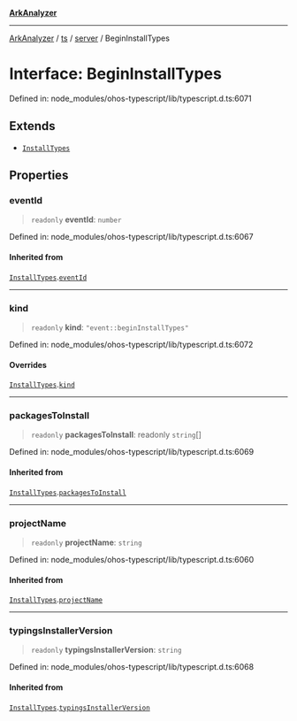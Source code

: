 [**ArkAnalyzer**](../../../../../../README.md)

***

[ArkAnalyzer](../../../../../../globals.md) / [ts](../../../README.md) / [server](../README.md) / BeginInstallTypes

# Interface: BeginInstallTypes

Defined in: node\_modules/ohos-typescript/lib/typescript.d.ts:6071

## Extends

- [`InstallTypes`](InstallTypes.md)

## Properties

### eventId

> `readonly` **eventId**: `number`

Defined in: node\_modules/ohos-typescript/lib/typescript.d.ts:6067

#### Inherited from

[`InstallTypes`](InstallTypes.md).[`eventId`](InstallTypes.md#eventid)

***

### kind

> `readonly` **kind**: `"event::beginInstallTypes"`

Defined in: node\_modules/ohos-typescript/lib/typescript.d.ts:6072

#### Overrides

[`InstallTypes`](InstallTypes.md).[`kind`](InstallTypes.md#kind)

***

### packagesToInstall

> `readonly` **packagesToInstall**: readonly `string`[]

Defined in: node\_modules/ohos-typescript/lib/typescript.d.ts:6069

#### Inherited from

[`InstallTypes`](InstallTypes.md).[`packagesToInstall`](InstallTypes.md#packagestoinstall)

***

### projectName

> `readonly` **projectName**: `string`

Defined in: node\_modules/ohos-typescript/lib/typescript.d.ts:6060

#### Inherited from

[`InstallTypes`](InstallTypes.md).[`projectName`](InstallTypes.md#projectname)

***

### typingsInstallerVersion

> `readonly` **typingsInstallerVersion**: `string`

Defined in: node\_modules/ohos-typescript/lib/typescript.d.ts:6068

#### Inherited from

[`InstallTypes`](InstallTypes.md).[`typingsInstallerVersion`](InstallTypes.md#typingsinstallerversion)
